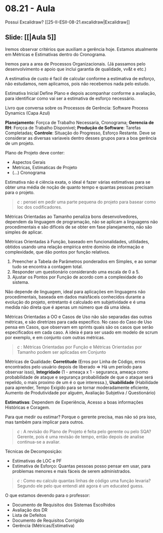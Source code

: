 # 08.21 - Aula

Possui Excalidraw? [[25-II-ESII-08-21.excalidraw|Excalidraw]]
## Slide: [[|Aula 5]]

Iremos observar critérios que auxiliam a gerência hoje. Estamos atualmente em Métricas e Estimativas dentro do Cronograma.

Iremos para a area de Processos Organizacionais. (Já passamos pelo desenvolvimento e apoio que inclui garantia de qualidade, vv&t e etc.)

A estimativa de custo é facil de calcular conforme a estimativa de esforço, não estudamos, nem aplicamos, pois não recebemos nada pelo estudo.

Estimativa Inicial Define Plano e depois acompanhar conforme a avaliação, para identificar como vai ser a estimativa de esforço necessário.

Livro que conversa sobre os Processos de Gerência: Software Process Dynamics (Capa Azul)

**Planejamento**: Forçca de Trabalho Necessaria, Cronograma; **Gerencia de RH**: Forçca de Trabalho Disponível; **Produção de Software**: Tarefas Completadas; **Controle**: Situação do Progresso, Esforço Restante. Deve se considerar as diversas variaveis dentro desses grupos para a boa gerência de um projeto.

Plano de Projeto deve conter:
- Aspectos Gerais
- Metricas, Estimaticas de Projeto
- (...) Cronograma

Estimativa não é ciência exata, o ideal é fazer várias estimativas para se obter uma média de noção de quanto tempo e quantas pessoas precisam para o projeto.

> *c* : pensei em pedir uma parte pequena do projeto para basear como loc dos codificadores.

Métricas Orientadas ao Tamanho penaliza bons desenvolvedores, dependem da linguagem de programação, não se aplicam a linguagens não procedimentais e são dificeis de se obter em fase planejamento, não são simples de aplicar.

Métricas Orientadas à Função, baseado em funcionalidades, utilidades, obtidos usando uma relação empírica entre domínio de informação e complexidade, que dão pontos por função relativos.

1. Preencher a Tabela de Parâmetros ponderados em Simples, e ao somar tudo se encontra a contagem total.
2. Responder um questionário considerando uma escala de 0 a 5.
3. Ajustar os Pontos por Função de acordo com a complexidade do sistema.

Não depende de linguagem, ideal para aplicações em linguagens não procedimentais, baseada em dados maisfáceis conhecidos durante a evolução do projeto, entretanto é calculado em subjetividade e é uma medida não direta que é apenas um número que dá uma ideia.

Métricas Orientadas a OO e Casos de Uso não são separadas das outras métricas, e são diretrizes para cada específico. No caso do Caso de Uso pensa em Casos, que observam em sprints quais são os casos que serão especificados em cada caso. A ideia é para ser usado em modelo de scrum por exemplo, e em conjunto com outras métricas.

> *c* : Métricas Orientadas por Função e Métricas Orientadas por Tamanho podem ser aplicadas em Conjunto

Métricas de Qualidade: **Corretitude** (Erros por Linha de Código, erros encontrados pelo usuário depois de liberado => Há um período para observar isso), **Integridade** (1 - ameaça x 1 - seguranca, ameaça como probabilidade de ataque e segurança probabilidade de que o ataque será repelido, o mais proximo de um é o que interessa.), **Usabilidade** (Habilidade para aprender, Tempo Exigido para se tornar moderadamente eficiente, Aumento de Produtividade por alguém, Avaliação Subjetiva / Questionário)

**Estimativas**: Dependem de Experiência, Acesso a boas informações Históricas e Coragem.

Para que medir ou estimar? Porque o gerente precisa, mas não só pra isso, mas também para implicar para outros.

> *c* : A revisão do Plano de Projeto é feita pelo gerente ou pelo SQA? Gerente, pois é uma revisão de tempo, então depois de analise continua-se a avaliar.

Técnicas de Decomposição:
- Estimativas de LOC e PF
- Estimativa de Esforço: Quantas pessoas posso pensar em usar, para problemas menores e mais fáceis de serem administrados.

> *c* : Como eu calculo quantas linhas de código uma função levaria? Segundo ele pelo que entendi até agora é um educated guess.

O que estamos devendo para o professor:
- Documento de Requisitos dos Sistemas Escolhidos
- Avaliação dos DR
- Lista de Defeitos
- Documento de Requisitos Corrigido
- Gerência (Métricas/Estimativa)

